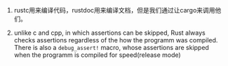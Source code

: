 1. rustc用来编译代码，rustdoc用来编译文档，但是我们通过让cargo来调用他们。

2. unlike c and cpp, in which assertions can be skipped, Rust always checks
   assertions regardless of the how the programm was compiled. There is also
   a `debug_assert!` macro, whose assertions are skipped when the programm is
   compiled for speed(release mode)

